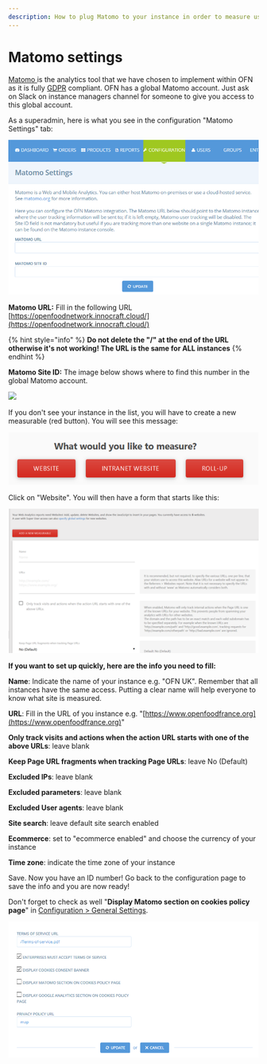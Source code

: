 ```yaml
---
description: How to plug Matomo to your instance in order to measure users behaviour?
---
```


# Matomo settings

[Matomo ](https://matomo.org/)is the analytics tool that we have chosen to implement within OFN as it is fully [GDPR](https://eugdpr.org/) compliant. OFN has a global Matomo account. Just ask on Slack on instance managers channel for someone to give you access to this global account.

As a superadmin, here is what you see in the configuration "Matomo Settings" tab:  


![](../.gitbook/assets/image%20%281%29.png)

**Matomo URL:** Fill in the following URL [https://openfoodnetwork.innocraft.cloud/](https://openfoodnetwork.innocraft.cloud/)   

{% hint style="info" %}
**Do not delete the "/" at the end of the URL otherwise it's not working! The URL is the same for ALL instances**
{% endhint %}

**Matomo Site ID:**  The image below shows where to find this number in the global Matomo account.

![](https://lh6.googleusercontent.com/mKWjaq9Z4Rr3UOPD3CTA2IQYt4KJWo4QcoloG1h5UOR4uCKUcLzhWeqjKTKTeEm7YO9D7d_3VxA0IPA53aw4sj0ZQZvEmnvWxY-D0o68culnfurAmfgma7BqqyMGQjcfE0Zs-Qsd)

If you don't see your instance in the list, you will have to create a new measurable \(red button\). You will see this message:

![](../.gitbook/assets/image%20%283%29.png)

Click on "Website". You will then have a form that starts like this:

![](../.gitbook/assets/image%20%282%29.png)

**If you want to set up quickly, here are the info you need to fill:**

**Name**: Indicate the name of your instance e.g. "OFN UK". Remember that all instances have the same access. Putting a clear name will help everyone to know what site is measured.

**URL**: Fill in the URL of you instance e.g. "[https://www.openfoodfrance.org](https://www.openfoodfrance.org)"

**Only track visits and actions when the action URL starts with one of the above URLs**: leave blank

**Keep Page URL fragments when tracking Page URLs**: leave No \(Default\)

**Excluded IPs**: leave blank

**Excluded parameters**: leave blank

**Excluded User agents**: leave blank

**Site search**: leave default site search enabled

**Ecommerce**: set to "ecommerce enabled" and choose the currency of your instance

**Time zone**: indicate the time zone of your instance

Save. Now you have an ID number! Go back to the configuration page to save the info and you are now ready!  
  
Don't forget to check as well "**Display Matomo section on cookies policy page**" in [Configuration &gt; General Settings](https://ofn-user-guide.gitbook.io/ofn-super-admin-guide/ofn-platform-configuration/general-settings).

![](../.gitbook/assets/image.png)





